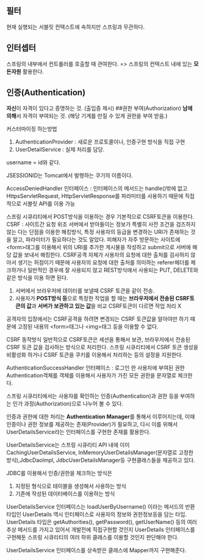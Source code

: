 ## 필터
현재 실행되는 서블릿 컨텍스트에 속하지만 스프링과 무관하다.
## 인터셉터 
스프링의 내부에서 컨트롤러를 호출할 때 관여한다. => 스프링의 컨텍스트 내에 있는 **모든자원** 활용한다.

## 인증(Authentication)
**자신**이 자격이 있다고 증명하는 것. (출입증 제시)
##권한 부여(Authorization)
**남에 의해**서 자격이 부여되는 것. (해당 기계를 만질 수 있게 권한을 부여 받음.)

커스터마이징 하는방법
1. AuthenticationProvider : 새로운 프로토콜이나, 인증구현 방식을 직접 구현
2. UserDetailService : 실제 처리를 담당.


username = id와 같다.


JSESSIONID는 Tomcat에서 발행하는 쿠기의 이름이다.


AccessDeniedHandler 인터페이스 : 인터페이스의 메서드는 handle()밖에 없고 HttpsServletRequest, HttpServletResponse를 파라미터를 사용하기 때문에 직접적으로 서블릿 API를 이용 가능

스프링 시큐리티에서 POST방식을 이용하는 경우 기본적으로 CSRF토큰을 이용한다.
CSRF : 사이트간 요청 위조
서버에서 받아들이는 정보가 특별히 사전 조건을 검즈하지 않는 다는 단점을 이용한 해킹방식, 특정 사용자의 등급을 변경하는 URI가 존재하는 것을 알고, 파라미터가 필요하다는 것도 알았다.
피해자가 자주 방문하는 사이트에 \<form>태그를 이용해서 위의 URI를 추가한 게시물을 작성하고 submit으로 서버에 해당 값을 보내서 해킹한다.
CSRF공격 자체가 사용자의 요청에 대한 출처를 검사하지 않아서 생기는 허점이기 때문에 사용자의 요청에 대한 출처를 의미하는 referer헤더를 체크하거나 일반적인 경우에 잘 사용되지 않고 REST방식에서 사용되는 PUT, DELETE와 같은 방식을 이용 하면 된다.

1. 서버에서 브라우저에 데이터를 보낼때 CSRF 토큰을 같이 전송.
2. 사용자가 **POST방식 등**으로 특정한 작업을 할 때는 **브라우저에서 전송된 CSRF토큰의 값**과 **서버가 보관하고 있는 값**을 비교 CSRF토큰이 다르면 작업 처리 X

공격자의 입장에서는 CSRF공격을 하려면 변경되는 CSRF 토큰값을 알아야만 하기 때문에 고정된 내용의 \<form>태그나 \<img>태그 등을 이용할 수 없다.

CSRF 동작방식
일반적으로 CSRF토큰은 세션을 통해서 보관, 브라우저에서 전송된 CSRF 토큰 값을 검사하는 방식으로 처리한다.
스프링 시큐리티에서 CSRF 토큰 생성을 비활성화 하거나 CSRF 토큰을 쿠키를 이용해서 처리하는 등의 설정을 지원한다.

AuthenticationSuccessHandler 인터페이스 : 로그인 한 사용자에 부여된 권한 Authentication객체를 객체를 이용해서 사용자가 가진 모든 권한을 문자열로 체크한다.

스프링 시큐리티에서는 사용자를 확인하는 인증(Authentication)과 권한 등을 부여하는 인가 과정(Authorization)으로 나누어 볼 수 있다.

인증과 권한에 대한 처리는 **Authentication Manager**를 통해서 이루어지는데, 이때 인증이나 권한 정보를 제공하는 존재(Provider)가 필요하고, 다시 이를 위해서 UserDetailsService라는 인터페이스를 구현한 존재를 활용한다.

UserDetailsService는 스프링 시큐리티 API 내에 이미 CachingUserDetailsService, InMemoryUserDetailsManager(문자열로 고정한 방식),JdbcDaoImpl, JdbcUserDetailsManager등 구현클래스들을 제공하고 있다.

JDBC를 이용해서 인증/권한을 체크하는 방식은 
1. 지정된 형식으로 테이블을 생성해서 사용하는 방식
2. 기존에 작성된 데이터베이스를 이용하는 방식

UserDetailsService 인터페이스는 loadUserByUsername() 이라는 메서드의 반환 타입인 UserDetails 역시 인터페이스로 사용자의 정보와 권한정보등을 담는 타입.
UserDetails 타입은 getAuthorities(), getPassword(), getUserName() 등의 여러 추상 메서드를 가지고 있어서 개발전에 직접구현할 것인지 UserDetails 인터페이스를 구현해둔 스프링 시큐리티의 여러 하위 클래스를 이용할 것인지 판단해야 한다.

UserDetailsService 인터페이스를 상속받은 클래스에 Mapper까지 구현해준다.